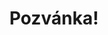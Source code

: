 ---
title: Pozvánka!
address: Milý Ondro
pronoun: tě
checkout: mrkni
rsvp: dej
rsvp2: dorazíš
rsvp3: chceš
---